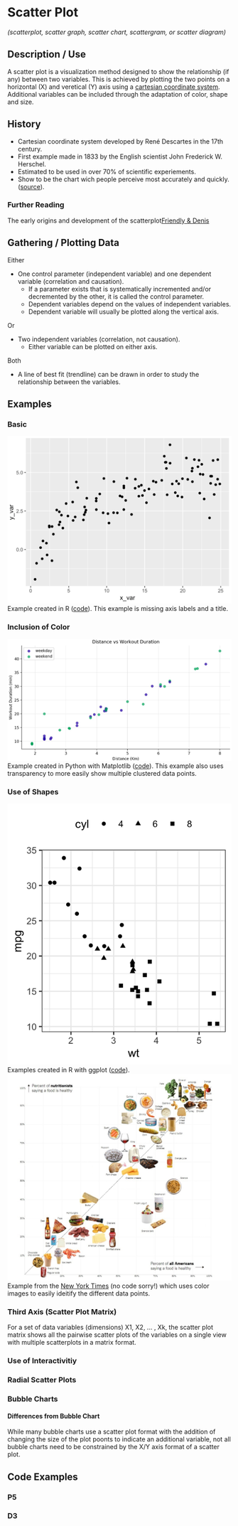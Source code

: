 # Scatter Plot
*(scatterplot, scatter graph, scatter chart, scattergram, or scatter diagram)*

## Description / Use
A scatter plot is a visualization method designed to show the relationship (if any) between two variables. This is achieved by plotting the two points on a horizontal (X) and veretical (Y) axis using a [cartesian coordinate system](https://en.wikipedia.org/wiki/Cartesian_coordinate_system). Additional variables can be included through the adaptation of color, shape and size.

## History
- Cartesian coordinate system developed by René Descartes in the 17th century.
- First example made in 1833 by the English scientist John Frederick W. Herschel.
- Estimated to be used in over 70% of scientific experiements.
- Show to be the chart wich people perceive most accurately and quickly. ([source](https://priceonomics.com/how-william-cleveland-turned-data-visualization/)).

### Further Reading
The early origins and development of the scatterplot[Friendly & Denis](http://datavis.ca/papers/friendly-scat.pdf)


## Gathering / Plotting Data
Either
- One control parameter (independent variable) and one dependent variable (correlation and causation).
  - If a parameter exists that is systematically incremented and/or decremented by the other, it is called the control parameter.
  - Dependent variables depend on the values of independent variables.
  - Dependent variable will usually be plotted along the vertical axis. 
  
Or   
- Two independent variables (correlation, not causation).
  - Either variable can be plotted on either axis.

Both
-  A line of best fit (trendline) can be drawn in order to study the relationship between the variables.

## Examples
### Basic
![](https://github.com/neil-oliver/Major-Studio-1/blob/master/dv_method/Images/basic-scatter-plot-in-r.png)
Example created in R ([code](https://www.sharpsightlabs.com/blog/scatter-plot-in-r/)). This example is missing axis labels and a title.

### Inclusion of Color
![](https://github.com/neil-oliver/Major-Studio-1/blob/master/dv_method/Images/python-color-scatterplot.jpg)
Example created in Python with Matplotlib ([code](https://towardsdatascience.com/customizing-plots-with-python-matplotlib-bcf02691931f)). This example also uses transparency to more easily show multiple clustered data points.

### Use of Shapes
![](https://github.com/neil-oliver/Major-Studio-1/blob/master/dv_method/Images/ggplot-shapes-scatterplot.png)
Examples created in R with ggplot ([code](https://www.datanovia.com/en/lessons/ggplot-scatter-plot/)). 
![](https://github.com/neil-oliver/Major-Studio-1/blob/master/dv_method/Images/NYT-shapes-scatterplot.png)
Example from the [New York Times](https://www.nytimes.com/2017/10/09/learning/whats-going-on-in-this-graph-oct-10-2017.html) (no code sorry!) which uses color images to easily ideitify the different data points.

### Third Axis (Scatter Plot Matrix)
For a set of data variables (dimensions) X1, X2, ... , Xk, the scatter plot matrix shows all the pairwise scatter plots of the variables on a single view with multiple scatterplots in a matrix format.

### Use of Interactivitiy

### Radial Scatter Plots

### Bubble Charts

#### Differences from Bubble Chart
While many bubble charts use a scatter plot format with the addition of changing the size of the plot poonts to indicate an additional variable, not all bubble charts need to be constrained by the X/Y axis format of a scatter plot. 

## Code Examples
### P5

### D3

